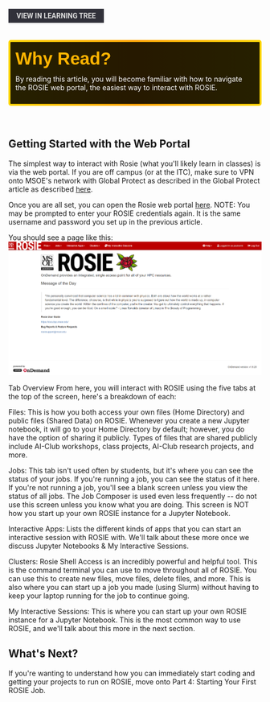 <br>
<a href='/learning-tree?node=7' style='
    background-color: #31313a;
    color: gainsboro;
    padding: 6px 16px;
    border: none
    border-radius: 4px;
    text-transform: uppercase;
    font-family: "Roboto", sans-serif;
    font-size: 1em;
    font-weight: bold;
    cursor: pointer;
    text-decoration: none;
    display: inline-block;'
>
  View in Learning Tree
</a>

<br>
<br>
<br>

<div style='
  position: relative;
  padding: 10px; 
  border-radius: 5px;
  background-color: rgba(0, 0, 0, 0.85); 
  border: 4px solid transparent;
  background-image: linear-gradient(90deg, rgba(0, 0, 0, 0.85), rgba(0, 0, 0, 0.85)), linear-gradient(90deg, gold, orange, gold);
  background-origin: border-box;
  background-clip: padding-box, border-box;
'>

<svg width='200' height='50' style='display: block; margin-bottom: 5px;'>
  <text x='0' y='35' font-size='35' font-family='Arial' font-weight='bold' fill='gold'>
    Why Read?
    <animate attributeName='fill' values='gold; orange; gold' dur='3s' repeatCount='indefinite' />
  </text>
</svg>

<p style='color: white; margin-top: 2px;'>By reading this article, you will become familiar with how to navigate the ROSIE web portal, the easiest way to interact with ROSIE.</p>

</div>

<br/>

<br/>

## Getting Started with the Web Portal
The simplest way to interact with Rosie (what you'll likely learn in classes) is via the web portal.
If you are off campus (or at the ITC), make sure to VPN onto MSOE's network with Global Protect as described in the Global Protect article as described [here](/library?nav=Articles&article=global-protect).

Once you are all set, you can open the Rosie web portal [here](https://dh-ood.hpc.msoe.edu/pun/sys/dashboard).
NOTE: You may be prompted to enter your ROSIE credentials again. It is the same username and password you set up in the previous article.


You should see a page like this:
![alt text](/images/article_content/rosie_portal.png)

Tab Overview
From here, you will interact with ROSIE using the five tabs at the top of the screen, here's a breakdown of each:

Files: This is how you both access your own files (Home Directory) and public files (Shared Data) on ROSIE. Whenever you create a new Jupyter notebook, it will go to your Home Directory by default; however, you do have the option of sharing it publicly. Types of files that are shared publicly include AI-Club workshops, class projects, AI-Club research projects, and more.

Jobs: This tab isn't used often by students, but it's where you can see the status of your jobs. If you're running a job, you can see the status of it here. If you're not running a job, you'll see a blank screen unless you view the status of all jobs. The Job Composer is used even less frequently -- do not use this screen unless you know what you are doing. This screen is NOT how you start up your own ROSIE instance for a Jupyter Notebook.

Interactive Apps: Lists the different kinds of apps that you can start an interactive session with ROSIE with. We'll talk about these more once we discuss Jupyter Notebooks & My Interactive Sessions.

Clusters: Rosie Shell Access is an incredibly powerful and helpful tool. This is the command terminal you can use to move throughout all of ROSIE. You can use this to create new files, move files, delete files, and more. This is also where you can start up a job you made (using Slurm) without having to keep your laptop running for the job to continue going.

My Interactive Sessions: This is where you can start up your own ROSIE instance for a Jupyter Notebook. This is the most common way to use ROSIE, and we'll talk about this more in the next section.

## What's Next?
If you're wanting to understand how you can immediately start coding and getting your projects to run on ROSIE, move onto Part 4: Starting Your First ROSIE Job.

